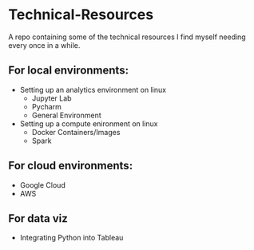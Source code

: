 # Technical-Resources
A repo containing some of the technical resources I find myself needing every once in a while.

## For local environments:
- Setting up an analytics environment on linux
  - Jupyter Lab
  - Pycharm
  - General Environment
- Setting up a compute enironment on linux
  - Docker Containers/Images
  - Spark

## For cloud environments:
- Google Cloud 
- AWS

## For data viz
- Integrating Python into Tableau
